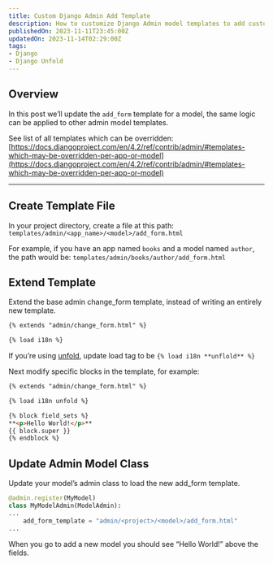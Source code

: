 ```yaml
---
title: Custom Django Admin Add Template
description: How to customize Django Admin model templates to add custom content.
publishedOn: 2023-11-11T23:45:00Z
updatedOn: 2023-11-14T02:29:00Z
tags:
- Django
- Django Unfold
---
```


## Overview

In this post we’ll update the `add_form` template for a model, the same logic can be applied to other admin model templates.

See list of all templates which can be overridden:
[https://docs.djangoproject.com/en/4.2/ref/contrib/admin/#templates-which-may-be-overridden-per-app-or-model](https://docs.djangoproject.com/en/4.2/ref/contrib/admin/#templates-which-may-be-overridden-per-app-or-model)

---

## Create Template File

In your project directory, create a file at this path: `templates/admin/<app_name>/<model>/add_form.html`

For example, if you have an app named `books` and a model named `author`, the path would be: `templates/admin/books/author/add_form.html`

## Extend Template

Extend the base admin change_form template, instead of writing an entirely new template.

```html
{% extends "admin/change_form.html" %}

{% load i18n %}
```

If you’re using [unfold](https://unfoldadmin.com/), update load tag to be `{% load i18n **unflold** %}`

Next modify specific blocks in the template, for example:

```html
{% extends "admin/change_form.html" %}

{% load i18n unfold %}

{% block field_sets %}
**<p>Hello World!</p>**
{{ block.super }}
{% endblock %}
```

## Update Admin Model Class

Update your model’s admin class to load the new add_form template.

```python
@admin.register(MyModel)
class MyModelAdmin(ModelAdmin):
...
    add_form_template = "admin/<project>/<model>/add_form.html"
...
```

When you go to add a new model you should see “Hello World!” above the fields.
